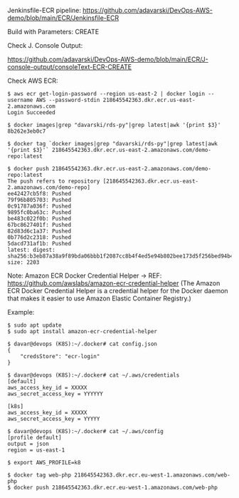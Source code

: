 
Jenkinsfile-ECR pipeline: https://github.com/adavarski/DevOps-AWS-demo/blob/main/ECR/Jenkinsfile-ECR

Build with Parameters: CREATE

Check J. Console Output: 

https://github.com/adavarski/DevOps-AWS-demo/blob/main/ECR/J-console-output/consoleText-ECR-CREATE

Check AWS ECR:

```
$ aws ecr get-login-password --region us-east-2 | docker login --username AWS --password-stdin 218645542363.dkr.ecr.us-east-2.amazonaws.com
Login Succeeded

$ docker images|grep "davarski/rds-py"|grep latest|awk '{print $3}'
8b262e3eb0c7

$ docker tag `docker images|grep "davarski/rds-py"|grep latest|awk '{print $3}'` 218645542363.dkr.ecr.us-east-2.amazonaws.com/demo-repo:latest

$ docker push 218645542363.dkr.ecr.us-east-2.amazonaws.com/demo-repo:latest
The push refers to repository [218645542363.dkr.ecr.us-east-2.amazonaws.com/demo-repo]
ee42427cb5f8: Pushed 
79f96b805703: Pushed 
0c91787a036f: Pushed 
9895fc0ba63c: Pushed 
be483c022f0b: Pushed 
67bc8627401f: Pushed 
82d83d6c1a37: Pushed 
0b776d2c2318: Pushed 
5dacd731af1b: Pushed 
latest: digest: sha256:b3eb87a38a9f89bda06bbb1f2087cc8b4f4ed5e94b802bee173d5f256bed94b4 size: 2203

```

Note: Amazon ECR Docker Credential Helper -> REF: https://github.com/awslabs/amazon-ecr-credential-helper (The Amazon ECR Docker Credential Helper is a credential helper for the Docker daemon that makes it easier to use Amazon Elastic Container Registry.)

Example:
```
$ sudo apt update
$ sudo apt install amazon-ecr-credential-helper

$ davar@devops (K8S):~/.docker# cat config.json 
{
    "credsStore": "ecr-login"
}

$ davar@devops (K8S):~/.docker# cat ~/.aws/credentials 
[default]
aws_access_key_id = XXXXX
aws_secret_access_key = YYYYYY

[k8s]
aws_access_key_id = XXXXX
aws_secret_access_key = YYYYY

$ davar@devops (K8S):~/.docker# cat ~/.aws/config 
[profile default]
output = json
region = us-east-1

$ export AWS_PROFILE=k8

$ docker tag web-php 218645542363.dkr.ecr.eu-west-1.amazonaws.com/web-php
$ docker push 218645542363.dkr.ecr.eu-west-1.amazonaws.com/web-php
```
